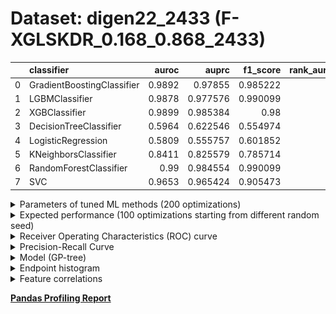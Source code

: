# Dataset: digen22_2433 (F-XGLSKDR_0.168_0.868_2433)

|    | classifier                 |   auroc |    auprc |   f1_score |   rank_auroc |   rank_auprc |   rank_f1 |
|---:|:---------------------------|--------:|---------:|-----------:|-------------:|-------------:|----------:|
|  0 | GradientBoostingClassifier |  0.9892 | 0.97855  |   0.985222 |            3 |            3 |         3 |
|  1 | LGBMClassifier             |  0.9878 | 0.977576 |   0.990099 |            4 |            4 |         1 |
|  2 | XGBClassifier              |  0.9899 | 0.985384 |   0.98     |            1 |            1 |         4 |
|  3 | DecisionTreeClassifier     |  0.5964 | 0.622546 |   0.554974 |            7 |            7 |         8 |
|  4 | LogisticRegression         |  0.5809 | 0.555757 |   0.601852 |            8 |            8 |         7 |
|  5 | KNeighborsClassifier       |  0.8411 | 0.825579 |   0.785714 |            6 |            6 |         6 |
|  6 | RandomForestClassifier     |  0.99   | 0.984554 |   0.990099 |            1 |            1 |         1 |
|  7 | SVC                        |  0.9653 | 0.965424 |   0.905473 |            5 |            5 |         5 |


<details>
<summary>Parameters of tuned ML methods (200 optimizations)</summary>


```
GradientBoostingClassifier(learning_rate=0.10764815020012819,
                           loss='exponential', max_depth=5, min_samples_leaf=8,
                           n_iter_no_change=10, random_state=2433, tol=1e-07,
                           validation_fraction=0.02)
LGBMClassifier(deterministic=True, force_row_wise=True, max_depth=5,
               metric='binary_logloss', n_estimators=59, n_jobs=1,
               num_leaves=169, objective='binary', random_state=2433)
XGBClassifier(alpha=1.610835775349915e-05, base_score=0.5, booster='dart',
              colsample_bylevel=1, colsample_bynode=1, colsample_bytree=1,
              eta=0.09878396403592539, eval_metric='logloss', gamma=0.5,
              gpu_id=-1, importance_type='gain', interaction_constraints='',
              learning_rate=0.0987839624, max_delta_step=0, max_depth=5,
              min_child_weight=1, missing=nan, monotone_constraints='()',
              n_estimators=100, n_jobs=1, nthread=1, num_parallel_tree=1,
              random_state=2433, reg_alpha=1.61083572e-05,
              reg_lambda=0.19920005610776695, scale_pos_weight=1, subsample=1,
              tree_method='exact', use_label_encoder=False,
              validate_parameters=1, ...)
DecisionTreeClassifier(max_depth=10, min_samples_leaf=10, min_samples_split=20,
                       random_state=2433)
LogisticRegression(C=14.756641634721635, dual=True, random_state=2433,
                   solver='liblinear')
KNeighborsClassifier(n_neighbors=34, p=1, weights='distance')
RandomForestClassifier(max_depth=10, max_features=None, min_samples_split=19,
                       n_estimators=96, random_state=2433)
SVC(C=146.56767100206685, class_weight='balanced', coef0=9.8, degree=2,
    gamma='auto', kernel='poly', probability=True, random_state=2433,
    tol=9.550121508831393e-05)
```

</details>

<details>
<summary>Expected performance (100 optimizations starting from different random seed)</summary>
<img src='digen22_2433-box.svg' width=40% />
</details>

<details>
<summary>Receiver Operating Characteristics (ROC) curve</summary>
<img src='digen22_2433-roc.svg' width=40% />
</details>

<details>
<summary>Precision-Recall Curve</summary>
<img src='digen22_2433-prc.svg' width=40% />
</details>

<details>
<summary>Model (GP-tree)</summary>
<img src='digen22_2433-model.svg' height=10% />
</details>

<details>
<summary>Endpoint histogram</summary>
<img src='digen22_2433-endpoint.svg' width=40% />
</details>

<details>
<summary>Feature correlations</summary>
<img src='digen22_2433-corr.svg' width=40% />
</details>

[**Pandas Profiling Report**](https://epistasislab.github.io/digen/profile/digen22_2433.html)